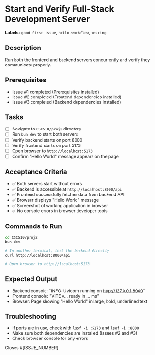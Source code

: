 # Start and Verify Full-Stack Development Server

**Labels:** `good first issue`, `hello-workflow`, `testing`

## Description
Run both the frontend and backend servers concurrently and verify they communicate properly.

## Prerequisites
- Issue #1 completed (Prerequisites installed)
- Issue #2 completed (Frontend dependencies installed)
- Issue #3 completed (Backend dependencies installed)

## Tasks
- [ ] Navigate to `CSC510/proj2` directory
- [ ] Run `bun dev` to start both servers
- [ ] Verify backend starts on port 8000
- [ ] Verify frontend starts on port 5173
- [ ] Open browser to `http://localhost:5173`
- [ ] Confirm "Hello World" message appears on the page

## Acceptance Criteria
- ✅ Both servers start without errors
- ✅ Backend is accessible at `http://localhost:8000/api`
- ✅ Frontend successfully fetches data from backend API
- ✅ Browser displays "Hello World" message
- ✅ Screenshot of working application in browser
- ✅ No console errors in browser developer tools

## Commands to Run
```bash
cd CSC510/proj2
bun dev

# In another terminal, test the backend directly
curl http://localhost:8000/api

# Open browser to http://localhost:5173
```

## Expected Output
- Backend console: "INFO: Uvicorn running on http://127.0.0.1:8000"
- Frontend console: "VITE v... ready in ... ms"
- Browser: Page showing "Hello World" in large, bold, underlined text

## Troubleshooting
- If ports are in use, check with `lsof -i :5173` and `lsof -i :8000`
- Make sure both dependencies are installed (Issues #2 and #3)
- Check browser console for any errors

Closes #[ISSUE_NUMBER]
